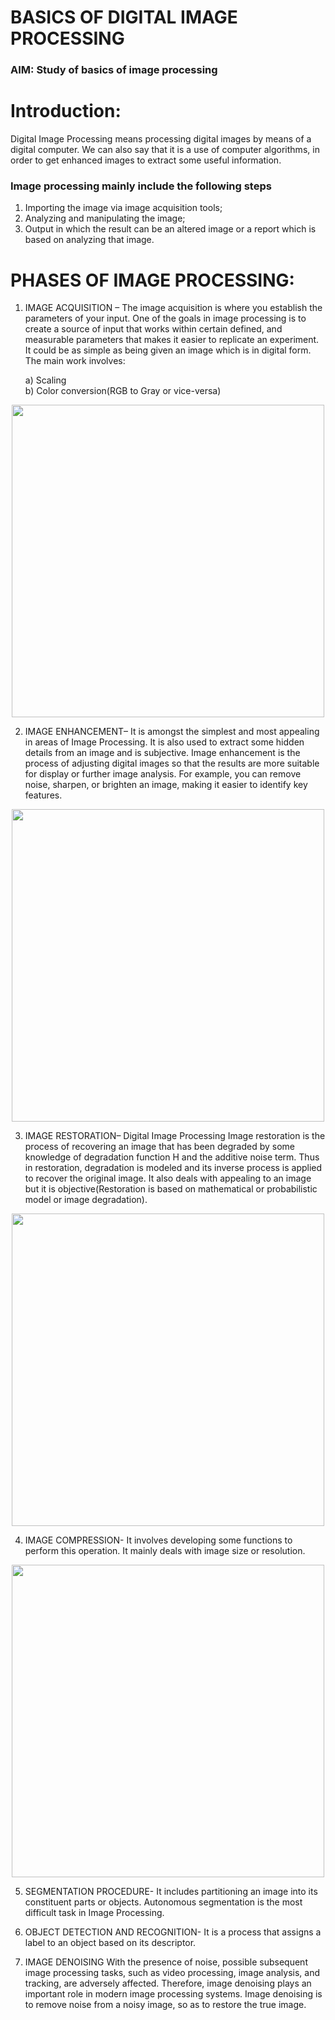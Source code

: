 # BASICS OF DIGITAL IMAGE PROCESSING

### AIM: Study of basics of image processing

# Introduction:

Digital Image Processing means processing digital images by means of a digital computer. We can also say that it is a use of computer algorithms, in order to get enhanced images to extract some useful information.

### Image processing mainly include the following steps

1. Importing the image via image acquisition tools;
2. Analyzing and manipulating the image;
3. Output in which the result can be an altered image or a report which is based on analyzing that image.

# PHASES OF IMAGE PROCESSING:

1. IMAGE ACQUISITION –
   The image acquisition is where you establish the parameters of your input. One of the goals in image processing is to create a source of input that works within certain defined, and measurable parameters that makes it easier to replicate an experiment.
   It could be as simple as being given an image which is in digital form. The main work involves:

   a) Scaling <br>
   b) Color conversion(RGB to Gray or vice-versa)

<div align="center">
<img src="https://www.researchgate.net/publication/318500799/figure/fig1/AS:570693030617088@1513075229995/Image-Acquisition-Model.png"
width="500" >
</div>

2. IMAGE ENHANCEMENT–
   It is amongst the simplest and most appealing in areas of Image Processing. It is also used to extract some hidden details from an image and is subjective.
   Image enhancement is the process of adjusting digital images so that the results are more suitable for display or further image analysis. For example, you can remove noise, sharpen, or brighten an image, making it easier to identify key features.

<div align="center">
<img src="https://www.mathworks.com/discovery/image-enhancement/_jcr_content/mainParsys/image_2.adapt.full.medium.jpg/1680759070570.jpg"
width="500" >
</div>

3. IMAGE RESTORATION–
   Digital Image Processing Image restoration is the process of recovering an image that has been degraded by some knowledge of degradation function H and the additive noise term. Thus in restoration, degradation is modeled and its inverse process is applied to recover the original image.
   It also deals with appealing to an image but it is objective(Restoration is based on mathematical or probabilistic model or image degradation).

<div align="center">
<img src="https://cdn.colorexpertsbd.com/wp-content/uploads/2013/03/Photo-restoration-before-after-e1435312003813.jpg"
width="500" >
</div>

4. IMAGE COMPRESSION-
   It involves developing some functions to perform this operation. It mainly deals with image size or resolution.

<div align="center">
<img src="https://miro.medium.com/v2/resize:fit:828/format:webp/1*Oe9Rul4rOcBgx1aMqM7awA.png"
width="500" >
</div>

5. SEGMENTATION PROCEDURE-
   It includes partitioning an image into its constituent parts or objects. Autonomous segmentation is the most difficult task in Image Processing.

6. OBJECT DETECTION AND RECOGNITION-
   It is a process that assigns a label to an object based on its descriptor.

7. IMAGE DENOISING
   With the presence of noise, possible subsequent image processing tasks, such as video processing, image analysis, and tracking, are adversely affected. Therefore, image denoising plays an important role in modern image processing systems. Image denoising is to remove noise from a noisy image, so as to restore the true image.
